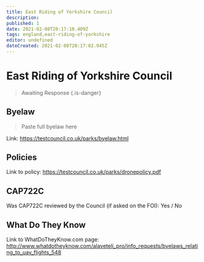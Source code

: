 ```yaml
---
title: East Riding of Yorkshire Council
description:
published: 1
date: 2021-02-08T20:17:10.409Z
tags: england,east-riding-of-yorkshire
editor: undefined
dateCreated: 2021-02-08T20:17:02.945Z
---
```


# East Riding of Yorkshire Council
>  Awaiting Response
> {.is-danger}

## Byelaw
> Paste full byelaw here

Link:
https://testcouncil.co.uk/parks/byelaw.html

## Policies
Link to policy:
https://testcouncil.co.uk/parks/dronepolicy.pdf

## CAP722C

Was CAP722C reviewed by the Council (if asked on the FOI): Yes / No

## What Do They Know

Link to WhatDoTheyKnow.com page:
http://www.whatdotheyknow.com/alaveteli_pro/info_requests/byelaws_relating_to_uav_flights_548

